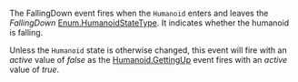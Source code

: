 The FallingDown event fires when the `Humanoid` enters and leaves the *FallingDown* [Enum.HumanoidStateType](https://developer.roblox.com/search#stq=HumanoidStateType). It indicates whether the humanoid is falling.

Unless the `Humanoid` state is otherwise changed, this event will fire with an *active* value of *false* as the [Humanoid.GettingUp](https://developer.roblox.com/api-reference/event/Humanoid/GettingUp) event fires with an *active* value of *true*.
